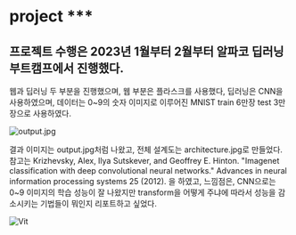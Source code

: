 # project ***
## 프로젝트 수행은 2023년 1월부터 2월부터 알파코 딥러닝 부트캠프에서 진행했다. 


웹과 딥러닝 두 부분을 진행했으며, 웹 부분은 플라스크를 사용했다, 딥러닝은 CNN을 사용하였으며, 데이터는 0~9의 숫자 이미지로 이루어진 MNIST train 6만장 test 3만장으로 사용하였다. 

![output.jpg](https://github.com/kieunseo/project/assets/161268857/04750722-4e78-44dd-b8f0-984769003c69)


결과 이미지는 output.jpg처럼 나왔고, 전체 설계도는 architecture.jpg로 만들었다. 
참고는 Krizhevsky, Alex, Ilya Sutskever, and Geoffrey E. Hinton. "Imagenet classification with deep convolutional neural networks." Advances in neural information processing systems 25 (2012). 을 하였고, 느낌점은, CNN으로는 0~9 이미지의 학습 성능이 잘 나왔지만 transform을 어떻게 주냐에 따라서 성능을 감소시키는 기법들이 뭐인지 리포트하고 싶었다.


![Vit](https://github.com/kieunseo/project/assets/161268857/2b17d102-9372-4ad5-80bc-b9e248705395)

